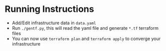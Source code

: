 # Running Instructions

* Add/Edit infrastructure data in `data.yaml`
* Run `./gentf.py`, this will read the yaml file and generate `*.tf` terraform files
* You can now use `terraform plan` and `terraform apply` to converge your infrastructure
